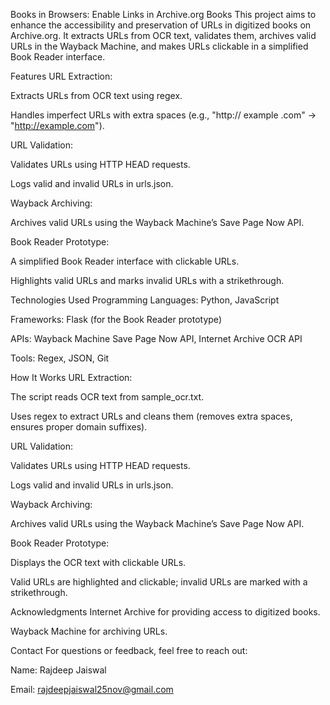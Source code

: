 Books in Browsers: Enable Links in Archive.org Books
This project aims to enhance the accessibility and preservation of URLs in digitized books on Archive.org. It extracts URLs from OCR text, validates them, archives valid URLs in the Wayback Machine, and makes URLs clickable in a simplified Book Reader interface.

Features
URL Extraction:

Extracts URLs from OCR text using regex.

Handles imperfect URLs with extra spaces (e.g., "http:// example .com" → "http://example.com").

URL Validation:

Validates URLs using HTTP HEAD requests.

Logs valid and invalid URLs in urls.json.

Wayback Archiving:

Archives valid URLs using the Wayback Machine’s Save Page Now API.

Book Reader Prototype:

A simplified Book Reader interface with clickable URLs.

Highlights valid URLs and marks invalid URLs with a strikethrough.

Technologies Used
Programming Languages: Python, JavaScript

Frameworks: Flask (for the Book Reader prototype)

APIs: Wayback Machine Save Page Now API, Internet Archive OCR API

Tools: Regex, JSON, Git


How It Works
URL Extraction:

The script reads OCR text from sample_ocr.txt.

Uses regex to extract URLs and cleans them (removes extra spaces, ensures proper domain suffixes).

URL Validation:

Validates URLs using HTTP HEAD requests.

Logs valid and invalid URLs in urls.json.

Wayback Archiving:

Archives valid URLs using the Wayback Machine’s Save Page Now API.

Book Reader Prototype:

Displays the OCR text with clickable URLs.

Valid URLs are highlighted and clickable; invalid URLs are marked with a strikethrough.


Acknowledgments
Internet Archive for providing access to digitized books.

Wayback Machine for archiving URLs.

Contact
For questions or feedback, feel free to reach out:

Name: Rajdeep Jaiswal

Email: rajdeepjaiswal25nov@gmail.com

